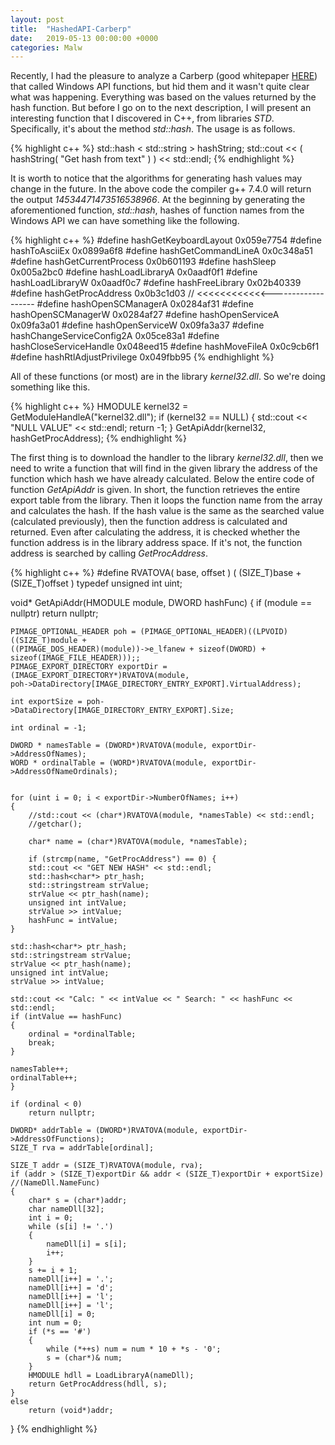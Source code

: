 ```yaml
---
layout: post
title:  "HashedAPI-Carberp"
date:   2019-05-13 00:00:00 +0000
categories: Malw
---
```


Recently, I had the pleasure to analyze a Carberp (good whitepaper [HERE](https://www.fireeye.com/blog/threat-research/2019/04/carbanak-week-part-one-a-rare-occurrence.html)) that called Windows API functions, but hid them and it wasn't quite clear what was happening. Everything was based on the values returned by the hash function. But before I go on to the next description, I will present an interesting function that I discovered in C++, from libraries _STD_. Specifically, it's about the method _std::hash_. The usage is as follows.

{% highlight c++ %}
std::hash < std::string > hashString;
std::cout << ( hashString( "Get hash from text" ) ) << std::endl;
{% endhighlight %}

It is worth to notice that the algorithms for generating hash values may change in the future. In the above code the compiler g++ 7.4.0 will return the output _14534471473516538966_. At the beginning by generating the aforementioned function, _std::hash_, hashes of function names from the Windows API we can have something like the following.

{% highlight c++ %}
#define hashGetKeyboardLayout 0x059e7754
#define hashToAsciiEx 0x0899a6f8
#define hashGetCommandLineA 0x0c348a51
#define hashGetCurrentProcess 0x0b601193
#define hashSleep 0x005a2bc0
#define hashLoadLibraryA 0x0aadf0f1
#define hashLoadLibraryW 0x0aadf0c7
#define hashFreeLibrary 0x02b40339
#define hashGetProcAddress 0x0b3c1d03  // <<<<<<<<<<<<-------------------
#define hashOpenSCManagerA 0x0284af31
#define hashOpenSCManagerW 0x0284af27
#define hashOpenServiceA 0x09fa3a01
#define hashOpenServiceW 0x09fa3a37
#define hashChangeServiceConfig2A 0x05ce83a1
#define hashCloseServiceHandle 0x048eed15
#define hashMoveFileA 0x0c9cb6f1
#define hashRtlAdjustPrivilege 0x049fbb95
{% endhighlight %}

All of these functions (or most) are in the library _kernel32.dll_. So we're doing something like this.

{% highlight c++ %}
HMODULE kernel32 = GetModuleHandleA("kernel32.dll");
if (kernel32 == NULL) {
    std::cout << "NULL VALUE" << std::endl;
    return -1;
}
GetApiAddr(kernel32, hashGetProcAddress);
{% endhighlight %}

The first thing is to download the handler to the library _kernel32.dll_, then we need to write a function that will find in the given library the address of the function which hash we have already calculated. Below the entire code of function _GetApiAddr_ is given. In short, the function retrieves the entire export table from the library. Then it loops the function name from the array and calculates the hash. If the hash value is the same as the searched value (calculated previously), then the function address is calculated and returned. Even after calculating the address, it is checked whether the function address is in the library address space. If it's not, the function address is searched by calling _GetProcAddress_.

{% highlight c++ %}
#define RVATOVA( base, offset ) ( (SIZE_T)base + (SIZE_T)offset )
typedef unsigned int uint;

void* GetApiAddr(HMODULE module, DWORD hashFunc)
{
    if (module == nullptr) return nullptr;

    PIMAGE_OPTIONAL_HEADER poh = (PIMAGE_OPTIONAL_HEADER)((LPVOID)((SIZE_T)module +
    ((PIMAGE_DOS_HEADER)(module))->e_lfanew + sizeof(DWORD) + sizeof(IMAGE_FILE_HEADER)));;
    PIMAGE_EXPORT_DIRECTORY exportDir = (IMAGE_EXPORT_DIRECTORY*)RVATOVA(module,
    poh->DataDirectory[IMAGE_DIRECTORY_ENTRY_EXPORT].VirtualAddress);

    int exportSize = poh->DataDirectory[IMAGE_DIRECTORY_ENTRY_EXPORT].Size;

    int ordinal = -1;

    DWORD * namesTable = (DWORD*)RVATOVA(module, exportDir->AddressOfNames);
    WORD * ordinalTable = (WORD*)RVATOVA(module, exportDir->AddressOfNameOrdinals);


    for (uint i = 0; i < exportDir->NumberOfNames; i++)
    {
        //std::cout << (char*)RVATOVA(module, *namesTable) << std::endl;
        //getchar();

        char* name = (char*)RVATOVA(module, *namesTable);

        if (strcmp(name, "GetProcAddress") == 0) {
        std::cout << "GET NEW HASH" << std::endl;
        std::hash<char*> ptr_hash;
        std::stringstream strValue;
        strValue << ptr_hash(name);
        unsigned int intValue;
        strValue >> intValue;
        hashFunc = intValue;
    }

    std::hash<char*> ptr_hash;
    std::stringstream strValue;
    strValue << ptr_hash(name);
    unsigned int intValue;
    strValue >> intValue;

    std::cout << "Calc: " << intValue << " Search: " << hashFunc << std::endl;
    if (intValue == hashFunc)
    {
        ordinal = *ordinalTable;
        break;
    }

    namesTable++;
    ordinalTable++;
    }

    if (ordinal < 0)
        return nullptr;

    DWORD* addrTable = (DWORD*)RVATOVA(module, exportDir->AddressOfFunctions);
    SIZE_T rva = addrTable[ordinal];

    SIZE_T addr = (SIZE_T)RVATOVA(module, rva);
    if (addr > (SIZE_T)exportDir && addr < (SIZE_T)exportDir + exportSize)
    //(NameDll.NameFunc)
    {
        char* s = (char*)addr;
        char nameDll[32];
        int i = 0;
        while (s[i] != '.')
        {
            nameDll[i] = s[i];
            i++;
        }
        s += i + 1;
        nameDll[i++] = '.';
        nameDll[i++] = 'd';
        nameDll[i++] = 'l';
        nameDll[i++] = 'l';
        nameDll[i] = 0;
        int num = 0;
        if (*s == '#')
        {
            while (*++s) num = num * 10 + *s - '0';
            s = (char*)& num;
        }
        HMODULE hdll = LoadLibraryA(nameDll);
        return GetProcAddress(hdll, s);
    }
    else
        return (void*)addr;
}
{% endhighlight %}